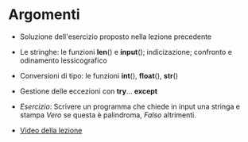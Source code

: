 # Argomenti

* Soluzione dell'esercizio proposto nella lezione precedente

* Le stringhe: le funzioni **len**() e **input**(); indicizazione; confronto e odinamento lessicografico 

* Conversioni di tipo: le funzioni **int**(), **float**(), **str**()

* Gestione delle eccezioni con **try**... **except**

* *Esercizio*: Scrivere un programma che chiede in input una stringa e  stampa *Vero* se questa è palindroma, *Falso* altrimenti.

* [Video della lezione](https://www.dropbox.com/s/338iss952klr2mz/20211026-lezione_5.mp4?dl=1)
